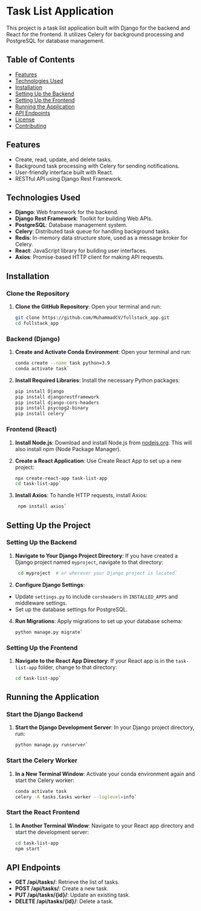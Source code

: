# Task List Application

This project is a task list application built with Django for the backend and React for the frontend. It utilizes Celery for background processing and PostgreSQL for database management.

## Table of Contents

- [Features](#features)
- [Technologies Used](#technologies-used)
- [Installation](#installation)
- [Setting Up the Backend](#setting-up-the-backend)
- [Setting Up the Frontend](#setting-up-the-frontend)
- [Running the Application](#running-the-application)
- [API Endpoints](#api-endpoints)
- [License](#license)
- [Contributing](#contributing)

## Features

- Create, read, update, and delete tasks.
- Background task processing with Celery for sending notifications.
- User-friendly interface built with React.
- RESTful API using Django Rest Framework.

## Technologies Used

- **Django**: Web framework for the backend.
- **Django Rest Framework**: Toolkit for building Web APIs.
- **PostgreSQL**: Database management system.
- **Celery**: Distributed task queue for handling background tasks.
- **Redis**: In-memory data structure store, used as a message broker for Celery.
- **React**: JavaScript library for building user interfaces.
- **Axios**: Promise-based HTTP client for making API requests.

## Installation

### Clone the Repository

1. **Clone the GitHub Repository**:
   Open your terminal and run:
   ```bash
   git clone https://github.com/MuhammadCV/fullstack_app.git
   cd fullstack_app

### Backend (Django)

1. **Create and Activate Conda Environment**: Open your terminal and run:

   ```bash
   conda create --name task python=3.9
   conda activate task`

2. **Install Required Libraries**: Install the necessary Python packages:

   ```bash
   pip install Django
   pip install djangorestframework
   pip install django-cors-headers
   pip install psycopg2-binary
   pip install celery`

### Frontend (React)

1. **Install Node.js**: Download and install Node.js from [nodejs.org](https://nodejs.org/). This will also install npm (Node Package Manager).

2. **Create a React Application**: Use Create React App to set up a new project:

   ```bash
   npx create-react-app task-list-app
   cd task-list-app`

3. **Install Axios**: To handle HTTP requests, install Axios:

   ```bash
    npm install axios`

Setting Up the Project
----------------------

### Setting Up the Backend

1. **Navigate to Your Django Project Directory**: If you have created a Django project named `myproject`, navigate to that directory:

   ```bash
    cd myproject  # or wherever your Django project is located`

3.  **Configure Django Settings**:

   -   Update `settings.py` to include `corsheaders` in `INSTALLED_APPS` and middleware settings.
   -   Set up the database settings for PostgreSQL.
4. **Run Migrations**: Apply migrations to set up your database schema:

   ```bash
   python manage.py migrate`

### Setting Up the Frontend

1. **Navigate to the React App Directory**: If your React app is in the `task-list-app` folder, change to that directory:

   ```bash
   cd task-list-app`

Running the Application
-----------------------

### Start the Django Backend

1. **Start the Django Development Server**: In your Django project directory, run:

   ```bash
   python manage.py runserver`

### Start the Celery Worker

1. **In a New Terminal Window**: Activate your conda environment again and start the Celery worker:

   ```bash
   conda activate task
   celery -A tasks.tasks worker --loglevel=info`

### Start the React Frontend

1. **In Another Terminal Window**: Navigate to your React app directory and start the development server:

   ```bash
   cd task-list-app
   npm start`

API Endpoints
-------------

-   **GET /api/tasks/**: Retrieve the list of tasks.
-   **POST /api/tasks/**: Create a new task.
-   **PUT /api/tasks/{id}/**: Update an existing task.
-   **DELETE /api/tasks/{id}/**: Delete a task.
